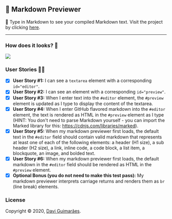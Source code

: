 ## :card_index: Markdown Previewer

:page_facing_up: Type in Markdown to see your compiled Markdown text. Visit the project by clicking [here](https://eudavi-markdown-previewer.netlify.com/).

***

### How does it looks? :thinking:

![](https://i.imgur.com/mwO5ZMd.png)

### User Stories :ok_woman:

- [x] <strong>User Story #1:</strong> I can see a <code>textarea</code> element with a corresponding <code>id="editor"</code>.   
- [x] <strong>User Story #2:</strong> I can see an element with a corresponding <code>id="preview"</code>.   
- [x] <strong>User Story #3:</strong> When I enter text into the <code>#editor</code> element, the <code>#preview</code> element is updated as I type to display the content of the textarea.   
- [x] <strong>User Story #4:</strong> When I enter GitHub flavored markdown into the <code>#editor</code> element, the text is rendered as HTML in the <code>#preview</code> element as I type (HINT: You don't need to parse Markdown yourself - you can import the Marked library for this: <a href='https://cdnjs.com/libraries/marked' target='_blank'>https://cdnjs.com/libraries/marked</a>).   
- [x] <strong>User Story #5:</strong> When my markdown previewer first loads, the default text in the <code>#editor</code> field should contain valid markdown that represents at least one of each of the following elements: a header (H1 size), a sub header (H2 size), a link, inline code, a code block, a list item, a blockquote, an image, and bolded text.   
- [x] <strong>User Story #6:</strong> When my markdown previewer first loads, the default markdown in the <code>#editor</code> field should be rendered as HTML in the <code>#preview</code> element.   
- [x] <strong>Optional Bonus (you do not need to make this test pass):</strong> My markdown previewer interprets carriage returns and renders them as <code>br</code> (line break) elements. 

### License

Copyright © 2020, [Davi Guimarães](https://github.com/davigl).
